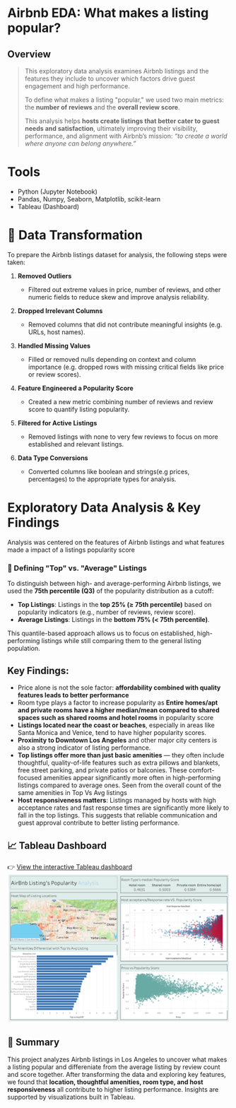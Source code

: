 # Airbnb EDA: What makes a listing popular?
## Overview
> This exploratory data analysis examines Airbnb listings and the features they include to uncover which factors drive guest engagement and high performance.  
>  
> To define what makes a listing "popular," we used two main metrics: the **number of reviews** and the **overall review score**.  
>  
> This analysis helps **hosts create listings that better cater to guest needs and satisfaction**, ultimately improving their visibility, performance, and alignment with Airbnb’s mission: *“to create a world where anyone can belong anywhere.”*

# Tools 
- Python (Jupyter Notebook)
- Pandas, Numpy, Seaborn, Matplotlib, scikit-learn
- Tableau (Dashboard)

# 🧹 Data Transformation

To prepare the Airbnb listings dataset for analysis, the following steps were taken:

1. **Removed Outliers**  
   - Filtered out extreme values in price, number of reviews, and other numeric fields to reduce skew and improve analysis reliability.

2. **Dropped Irrelevant Columns**  
   - Removed columns that did not contribute meaningful insights (e.g. URLs, host names).

3. **Handled Missing Values**  
   - Filled or removed nulls depending on context and column importance (e.g. dropped rows with missing critical fields like price or review scores).

4. **Feature Engineered a Popularity Score**  
   - Created a new metric combining number of reviews and review score to quantify listing popularity.

5. **Filtered for Active Listings**  
   - Removed listings with none to very few reviews to focus on more established and relevant listings.

6. **Data Type Conversions**  
   - Converted columns like boolean and strings(e.g prices, percentages) to the appropriate types for analysis.
# Exploratory Data Analysis & Key Findings
Analysis was centered on the features of Airbnb listings and what features made a impact of a listings popularity score
### 🎯 Defining "Top" vs. "Average" Listings

To distinguish between high- and average-performing Airbnb listings, we used the **75th percentile (Q3)** of the popularity distribution as a cutoff:

- **Top Listings**: Listings in the **top 25% (≥ 75th percentile)** based on popularity indicators (e.g., number of reviews, review score).
- **Average Listings**: Listings in the **bottom 75% (< 75th percentile)**.

This quantile-based approach allows us to focus on established, high-performing listings while still comparing them to the general listing population.
## Key Findings:
- Price alone is not the sole factor: **affordability combined with quality features leads to better performance**
- Room type plays a factor to increase popularity as **Entire homes/apt and private rooms have a higher median/mean compared to shared spaces such as shared rooms and hotel rooms** in popularity score
- **Listings located near the coast or beaches**, especially in areas like Santa Monica and Venice, tend to have higher popularity scores.
- **Proximity to Downtown Los Angeles** and other major city centers is also a strong indicator of listing performance.
- **Top listings offer more than just basic amenities** — they often include thoughtful, quality-of-life features such as extra pillows and blankets, free street parking, and private patios or balconies. These comfort-focused amenities appear significantly more often in high-performing listings compared to average ones. Seen from the overall count of the same amenities in Top Vs Avg listings
- **Host responsiveness matters**: Listings managed by hosts with high acceptance rates and fast response times are significantly more likely to fall in the top listings. This suggests that reliable communication and guest approval contribute to better listing performance.

## 📈 Tableau Dashboard

👉 [View the interactive Tableau dashboard](https://public.tableau.com/views/AirBnbEDA/Dashboard1?:language=en-US&publish=yes&:sid=&:redirect=auth&:display_count=n&:origin=viz_share_link)
![Tableau Dashboard Preview](AirBnbDashBoard.png)

## 📝 Summary

This project analyzes Airbnb listings in Los Angeles to uncover what makes a listing popular and differeniate from the average listing by review count and score together. After transforming the data and exploring key features, we found that **location, thoughtful amenities, room type, and host responsiveness** all contribute to higher listing performance. Insights are supported by visualizations built in Tableau.


